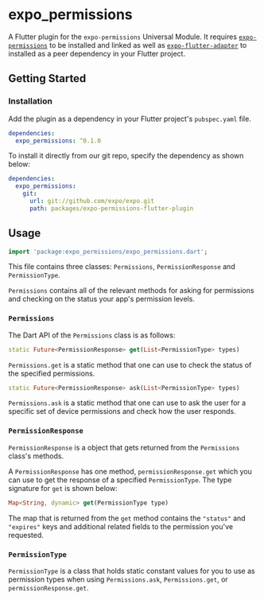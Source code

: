 # expo_permissions

A Flutter plugin for the `expo-permissions` Universal Module. It requires [`expo-permissions`](../expo-permissions) to be installed and linked as well as [`expo-flutter-adapter`](../expo-flutter-adapter) to installed as a peer dependency in your Flutter project.

## Getting Started

### Installation

Add the plugin as a dependency in your Flutter project's `pubspec.yaml` file.

```yaml
dependencies:
  expo_permissions: ^0.1.0
```

To install it directly from our git repo, specify the dependency as shown below:

```yaml
dependencies:
  expo_permissions:
    git:
      url: git://github.com/expo/expo.git
      path: packages/expo-permissions-flutter-plugin
```

## Usage

```dart
import 'package:expo_permissions/expo_permissions.dart';
```

This file contains three classes: `Permissions`, `PermissionResponse` and `PermissionType`.

`Permissions` contains all of the relevant methods for asking for permissions and checking on the status your app's permission levels.

### `Permissions`

The Dart API of the `Permissions` class is as follows:

```dart
static Future<PermissionResponse> get(List<PermissionType> types)
```

`Permissions.get` is a static method that one can use to check the status of the specified permissions.

```dart
static Future<PermissionResponse> ask(List<PermissionType> types)
```

`Permissions.ask` is a static method that one can use to ask the user for a specific set of device permissions and check how the user responds.

### `PermissionResponse`

`PermissionResponse` is a object that gets returned from the `Permissions` class's methods.

A `PermissionResponse` has one method, `permissionResponse.get` which you can use to get the response of a specified `PermissionType`. The type signature for `get` is shown below:

```dart
Map<String, dynamic> get(PermissionType type)
```

The map that is returned from the `get` method contains the `"status"` and `"expires"` keys and additional related fields to the permission you've requested.

### `PermissionType`

`PermissionType` is a class that holds static constant values for you to use as permission types when using `Permissions.ask`, `Permissions.get`, or `permissionResponse.get`.
